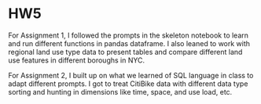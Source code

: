 # HW5

For Assignment 1, I followed the prompts in the skeleton notebook to learn and run different functions in pandas dataframe. I also leaned to work with regional land use type data to present tables and compare different land use features in different boroughs in NYC.

For Assignment 2, I built up on what we learned of SQL language in class to adapt different prompts. I got to treat CitiBike data with different data type sorting and hunting in dimensions like time, space, and use load, etc.
